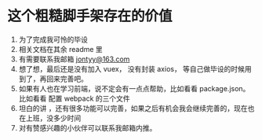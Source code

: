 # 这个粗糙脚手架存在的价值

1. 为了完成我可怜的毕设
2. 相关文档在其余 readme 里
3. 有需要联系我邮箱 jontyy@163.com
4. 想了想，最后还是没有加入 vuex， 没有封装 axios， 等自己做毕设的时候用到了，再回来完善吧。
5. 如果有人也在学习前端，说不定会有一点点帮助，比如看看 package.json。比如看看 配置 webpack 的三个文件
6. 坦白的讲 ，还有很多功能可以完善，如果之后有机会我会继续完善的，现在也在上班，没多少时间
7. 对有赞感兴趣的小伙伴可以联系我邮箱内推。
